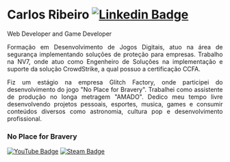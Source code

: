 # Carlos Ribeiro [![Linkedin Badge](https://icons.iconarchive.com/icons/sicons/basic-round-social/24/linkedin-icon.png)](https://www.linkedin.com/in/carloseduardoccribeiro/)

Web Developer and Game Developer 

<p align="justify">Formação em Desenvolvimento de Jogos Digitais, atuo na área de segurança implementando soluções de proteção para empresas.
Trabalho na NV7, onde atuo como Engenheiro de Soluções na implementação e suporte da solução CrowdStrike, a qual possuo a certificação CCFA.</p>
  
<p align="justify">Fiz um estágio na empresa Glitch Factory, onde participei do desenvolvimento do jogo "No Place for Bravery". Trabalhei como assistente de produção no longa metragem "AMADO".
Dedico meu tempo livre desenvolvendo projetos pessoais, esportes, musica, games e consumir conteúdos diversos como astronomia, cultura pop e desenvolvimento profissional.</p>

### No Place for Bravery  
[![YouTube Badge](https://i.imgur.com/0eSs8Wx.png)](https://youtu.be/QP1fpfRPIFA)  [![Steam Badge](https://i.imgur.com/mng2wAN.png)]([https://youtu.be/QP1fpfRPIFA](https://store.steampowered.com/app/1039100/No_Place_for_Bravery/))
